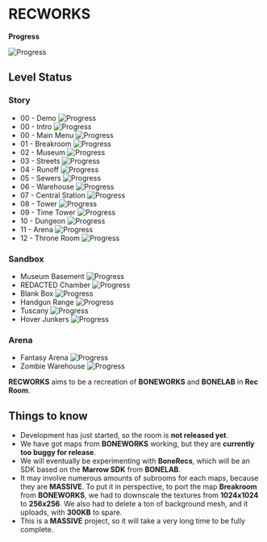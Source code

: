 # RECWORKS


**Progress**

![Progress](https://us-central1-joysteem.cloudfunctions.net/progress/24)

## Level Status

### Story 
- 00 - Demo ![Progress](https://us-central1-joysteem.cloudfunctions.net/progress/100)
- 00 - Intro ![Progress](https://us-central1-joysteem.cloudfunctions.net/progress/100)
- 00 - Main Menu ![Progress](https://us-central1-joysteem.cloudfunctions.net/progress/98)
- 01 - Breakroom ![Progress](https://us-central1-joysteem.cloudfunctions.net/progress/60)
- 02 - Museum ![Progress](https://us-central1-joysteem.cloudfunctions.net/progress/40)
- 03 - Streets ![Progress](https://us-central1-joysteem.cloudfunctions.net/progress/0)
- 04 - Runoff ![Progress](https://us-central1-joysteem.cloudfunctions.net/progress/0)
- 05 - Sewers ![Progress](https://us-central1-joysteem.cloudfunctions.net/progress/0)
- 06 - Warehouse ![Progress](https://us-central1-joysteem.cloudfunctions.net/progress/0)
- 07 - Central Station ![Progress](https://us-central1-joysteem.cloudfunctions.net/progress/0)
- 08 - Tower ![Progress](https://us-central1-joysteem.cloudfunctions.net/progress/0)
- 09 - Time Tower ![Progress](https://us-central1-joysteem.cloudfunctions.net/progress/0)
- 10 - Dungeon ![Progress](https://us-central1-joysteem.cloudfunctions.net/progress/0)
- 11 - Arena ![Progress](https://us-central1-joysteem.cloudfunctions.net/progress/0)
- 12 - Throne Room ![Progress](https://us-central1-joysteem.cloudfunctions.net/progress/0)

### Sandbox
- Museum Basement ![Progress](https://us-central1-joysteem.cloudfunctions.net/progress/88)
- REDACTED Chamber ![Progress](https://us-central1-joysteem.cloudfunctions.net/progress/60)
- Blank Box ![Progress](https://us-central1-joysteem.cloudfunctions.net/progress/0)
- Handgun Range ![Progress](https://us-central1-joysteem.cloudfunctions.net/progress/0)
- Tuscany ![Progress](https://us-central1-joysteem.cloudfunctions.net/progress/0)
- Hover Junkers ![Progress](https://us-central1-joysteem.cloudfunctions.net/progress/0)

### Arena
- Fantasy Arena ![Progress](https://us-central1-joysteem.cloudfunctions.net/progress/0)
- Zombie Warehouse ![Progress](https://us-central1-joysteem.cloudfunctions.net/progress/0)

**RECWORKS** aims to be a recreation of **BONEWORKS** and **BONELAB** in **Rec Room**. 

## Things to know
- Development has just started, so the room is **not released yet**.
- We have got maps from **BONEWORKS** working, but they are **currently too buggy for release**.
- We will eventually be experimenting with **BoneRecs**, which will be an SDK based on the **Marrow SDK** from **BONELAB**.
- It may involve numerous amounts of subrooms for each maps, because they are **MASSIVE**. To put it in perspective, to port the map **Breakroom** from **BONEWORKS**, we had to downscale the textures from **1024x1024** to **256x256**. We also had to delete a ton of background mesh, and it uploads, with **300KB** to spare.
- This is a **MASSIVE** project, so it will take a very long time to be fully complete.